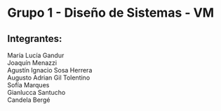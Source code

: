 # Grupo 1 - Diseño de Sistemas - VM

## Integrantes:

María Lucía Gandur  
Joaquín Menazzi  
Agustín Ignacio Sosa Herrera  
Augusto Adrian Gil Tolentino   
Sofía Marques  
Gianlucca Santucho  
Candela Bergé

